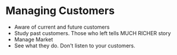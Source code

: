 # Managing Customers

* Aware of current and future customers
* Study past customers. Those who left tells MUCH RICHER story
* Manage Market
* See what they do. Don't listen to your customers. 